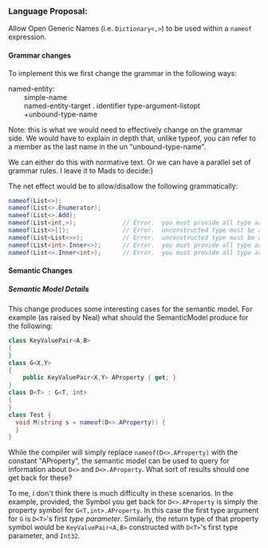 ### Language Proposal:  
Allow Open Generic Names (i.e. ```Dictionary<,>```) to be used within a ```nameof``` expression.

#### Grammar changes  
To implement this we first change the grammar in the following ways:

named-entity:  
&nbsp;&nbsp;&nbsp;&nbsp;&nbsp;&nbsp;&nbsp;&nbsp;simple-name  
&nbsp;&nbsp;&nbsp;&nbsp;&nbsp;&nbsp;&nbsp;&nbsp;named-entity-target   .   identifier   type-argument-listopt  
&nbsp;&nbsp;&nbsp;&nbsp;&nbsp;&nbsp;&nbsp;&nbsp;+unbound-type-name  

Note: this is what we would need to effectively change on the grammar side.  We would have to explain in depth that, unlike typeof, you can refer to a member as the last name in the un "unbound-type-name".

We can either do this with normative text.  Or we can have a parallel set of grammar rules.  I leave it to Mads to decide:)

The net effect would be to allow/disallow the following grammatically: 

```c#
nameof(List<>);
nameof(List<>.Enumerator);
nameof(List<>.Add);
nameof(List<int,>);             // Error.  you must provide all type arguments, or no type arguments.
nameof(List<>[]);               // Error.  unconstructed type must be at top level.
nameof(List<List<>>);           // Error.  unconstructed type must be at top level.
nameof(List<int>.Inner<>);      // Error.  you must provide all type arguments, or no type arguments.
nameof(List<>.Inner<int>);      // Error.  you must provide all type arguments, or no type arguments.
```

#### Semantic Changes  



##### Semantic Model Details  
This change produces some interesting cases for the semantic model.  For example (as raised by Neal) what should the SemanticModel produce for the following:

```C#
class KeyValuePair<A,B> 
{
}
class G<X,Y>
{
    public KeyValuePair<X,Y> AProperty { get; }
}
class D<T> : G<T, int>
{
}
class Test {
  void M(string s = nameof(D<>.AProperty)) {
  }
}
```

While the compiler will simply replace ```nameof(D<>.AProperty)``` with the constant "AProperty", the semantic model can be used to query for information about ```D<>``` and ```D<>.AProperty```.  What sort of results should one get back for these?  

To me, i don't think there is much difficulty in these scenarios.  In the example, provided, the Symbol you get back for ```D<>.AProperty``` is simply the property symbol for ```G<T,int>.AProperty```.  In this case the first type argument for ```G``` is ```D<T>```'s first *type parameter*.  Similarly, the return type of that property symbol would be ```KeyValuePair<A,B>``` constructed with ```D<T>```'s first type parameter, and ```Int32```.
